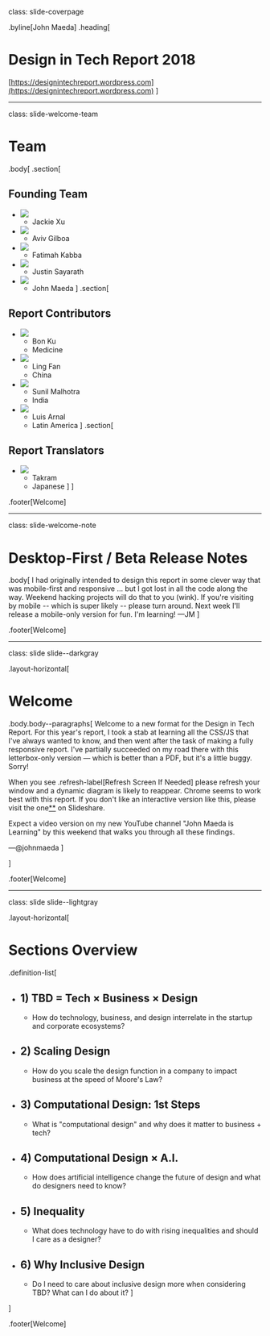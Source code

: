 class: slide-coverpage

.byline[John Maeda]
.heading[
# Design in Tech Report 2018
[https://designintechreport.wordpress.com](https://designintechreport.wordpress.com)
]

---

class: slide-welcome-team

# Team

.body[
.section[
## Founding Team
- ![](https://designintech.report/wp-content/uploads/2018/03/jackie.jpg)
	- Jackie Xu
- ![](https://designintech.report/wp-content/uploads/2018/03/aviv.jpg)
	- Aviv Gilboa
- ![](https://designintech.report/wp-content/uploads/2018/03/fatimah2.jpg)
	- Fatimah Kabba
- ![](https://designintech.report/wp-content/uploads/2018/03/justin.jpg)
	- Justin Sayarath
- ![](https://designintech.report/wp-content/uploads/2018/03/maeda.jpg)
	- John Maeda
]
.section[
## Report Contributors
- ![](https://designintech.report/wp-content/uploads/2018/03/bon.jpg)
	- Bon Ku
	- Medicine
- ![](https://designintech.report/wp-content/uploads/2018/03/ling.jpg)
	- Ling Fan
	- China
- ![](https://designintech.report/wp-content/uploads/2018/03/sunil2.jpg)
	- Sunil Malhotra
	- India
- ![](https://designintech.report/wp-content/uploads/2018/03/luis.jpg)
	- Luis Arnal
	- Latin America
]
.section[
## Report Translators
- ![](https://designintech.report/wp-content/uploads/2018/03/takram.jpg)
	- Takram
	- Japanese
]
]

.footer[Welcome]

---

class: slide-welcome-note

# Desktop-First / Beta Release Notes

.body[
I had originally intended to design this report in some clever way that was mobile-first and responsive ... but I got lost in all the code along the way. Weekend hacking projects will do that to you (wink). If you're visiting by mobile -- which is super likely -- please turn around. Next week I'll release a mobile-only version for fun. I'm learning! —JM
]

.footer[Welcome]

---

class: slide slide--darkgray

.layout-horizontal[

# Welcome

.body.body--paragraphs[
Welcome to a new format for the Design in Tech Report. For this year's report, I took a stab at learning all the CSS/JS that I've always wanted to know, and then went after the task of making a fully responsive report. I've partially succeeded on my road there with this letterbox-only version — which is better than a PDF, but it's a little buggy. Sorry!

When you see .refresh-label[Refresh Screen If Needed] please refresh your window and a dynamic diagram is likely to reappear. Chrome seems to work best with this report. If you don't like an interactive version like this, please visit the one[**](https://www.slideshare.net/johnmaeda/design-in-tech-report-2018) on Slideshare.

Expect a video version on my new YouTube channel "John Maeda is Learning" by this weekend that walks you through all these findings.

—@johnmaeda
]

]

.footer[Welcome]

---

class: slide slide--lightgray

.layout-horizontal[

# Sections Overview

.definition-list[
- ## 1) TBD = Tech × Business × Design
	- How do technology, business, and design interrelate in the startup and corporate ecosystems?
- ## 2) Scaling Design
	- How do you scale the design function in a company to impact business at the speed of Moore's Law?

- ## 3) Computational Design: 1st Steps
	- What is "computational design" and why does it matter to business + tech?

- ## 4) Computational Design &times; A.I.
	- How does artificial intelligence change the future of design and what do designers need to know?

- ## 5) Inequality
	- What does technology have to do with rising inequalities and should I care as a designer?

- ## 6) Why Inclusive Design
	- Do I need to care about inclusive design more when considering TBD? What can I do about it?
]

]

.footer[Welcome]
